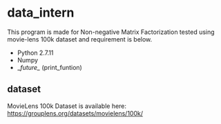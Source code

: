 # data_intern

This program is made for Non-negative Matrix Factorization tested using movie-lens 100k dataset and 
requirement is below.

- Python 2.7.11
- Numpy
- \__future\__ (print_funtion)

## dataset
MovieLens 100k Dataset is available here: https://grouplens.org/datasets/movielens/100k/
